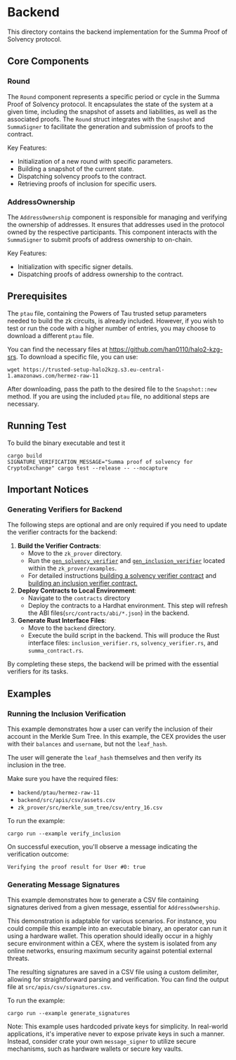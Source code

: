 # Backend

This directory contains the backend implementation for the Summa Proof of Solvency protocol.

## Core Components

### Round

The `Round` component represents a specific period or cycle in the Summa Proof of Solvency protocol. It encapsulates the state of the system at a given time, including the snapshot of assets and liabilities, as well as the associated proofs. 
 The `Round` struct integrates with the `Snapshot` and `SummaSigner` to facilitate the generation and submission of proofs to the contract.

Key Features:
- Initialization of a new round with specific parameters.
- Building a snapshot of the current state.
- Dispatching solvency proofs to the contract.
- Retrieving proofs of inclusion for specific users.

### AddressOwnership

The `AddressOwnership` component is responsible for managing and verifying the ownership of addresses. It ensures that addresses used in the protocol owned by the respective participants. This component interacts with the `SummaSigner` to submit proofs of address ownership to on-chain.

Key Features:
- Initialization with specific signer details.
- Dispatching proofs of address ownership to the contract.

## Prerequisites

The `ptau` file, containing the Powers of Tau trusted setup parameters needed to build the zk circuits, is already included. However, if you wish to test or run the code with a higher number of entries, you may choose to download a different `ptau` file.

You can find the necessary files at https://github.com/han0110/halo2-kzg-srs. To download a specific file, you can use:

```
wget https://trusted-setup-halo2kzg.s3.eu-central-1.amazonaws.com/hermez-raw-11
```

After downloading, pass the path to the desired file to the `Snapshot::new` method. If you are using the included `ptau` file, no additional steps are necessary.

## Running Test

To build the binary executable and test it

```
cargo build
SIGNATURE_VERIFICATION_MESSAGE="Summa proof of solvency for CryptoExchange" cargo test --release -- --nocapture
```

## Important Notices

### Generating Verifiers for Backend

The following steps are optional and are only required if you need to update the verifier contracts for the backend:

1. **Build the Verifier Contracts**:
    - Move to the `zk_prover` directory.
    - Run the [`gen_solvency_verifier`](https://github.com/summa-dev/summa-solvency/blob/master/zk_prover/examples/gen_solvency_verifier.rs) and [`gen_inclusion_verifier`](https://github.com/summa-dev/summa-solvency/blob/master/zk_prover/examples/gen_inclusion_verifier.rs) located within the `zk_prover/examples`.
    - For detailed instructions [building a solvency verifier contract](https://github.com/summa-dev/summa-solvency/tree/master/zk_prover#build-a-solvency-verifier-contract) and [building an inclusion verifier contract.](https://github.com/summa-dev/summa-solvency/tree/master/zk_prover#build-an-inclusion-verifier-contract)
2. **Deploy Contracts to Local Environment**: 
    - Navigate to the `contracts` directory
    - Deploy the contracts to a Hardhat environment. This step will refresh the ABI files(`src/contracts/abi/*.json`) in the backend.
3. **Generate Rust Interface Files**: 
    - Move to the `backend` directory.
    - Execute the build script in the backend. This will produce the Rust interface files: `inclusion_verifier.rs`, `solvency_verifier.rs`, and `summa_contract.rs`.

By completing these steps, the backend will be primed with the essential verifiers for its tasks.

## Examples

### Running the Inclusion Verification

This example demonstrates how a user can verify the inclusion of their account in the Merkle Sum Tree. 
In this example, the CEX provides the user with their `balances` and `username`, but not the `leaf_hash`. 

The user will generate the `leaf_hash` themselves and then verify its inclusion in the tree.

Make sure you have the required files:
- `backend/ptau/hermez-raw-11`
- `backend/src/apis/csv/assets.csv`
- `zk_prover/src/merkle_sum_tree/csv/entry_16.csv`


To run the example:
```
cargo run --example verify_inclusion
```

On successful execution, you'll observe a message indicating the verification outcome:
```
Verifying the proof result for User #0: true
```

### Generating Message Signatures

This example demonstrates how to generate a CSV file containing signatures derived from a given message, essential for `AddressOwnership`.

This demonstration is adaptable for various scenarios. For instance, you could compile this example into an executable binary, an operator can run it using a hardware wallet.
 This operation should ideally occur in a highly secure environment within a CEX, where the system is isolated from any online networks, ensuring maximum security against potential external threats.

The resulting signatures are saved in a CSV file using a custom delimiter, allowing for straightforward parsing and verification. You can find the output file at `src/apis/csv/signatures.csv`.

To run the example:
```
cargo run --example generate_signatures
```

Note: This example uses hardcoded private keys for simplicity. In real-world applications, it's imperative never to expose private keys in such a manner. Instead, consider crate your own `message_signer` to utilize secure mechanisms, such as hardware wallets or secure key vaults.

